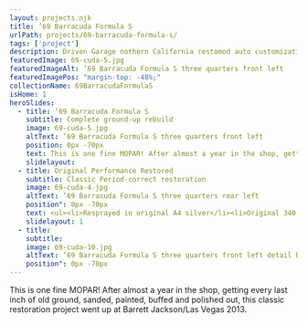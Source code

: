 ```yaml
---
layout: projects.njk
title: ’69 Barracuda Formula S
urlPath: projects/69-barracuda-formula-s/
tags: ['project']
description: Driven Garage nothern California restomod auto customization and repair shop
featuredImage: 69-cuda-5.jpg
featuredImageAlt: ’69 Barracuda Formula S three quarters front left
featuredImagePos: "margin-top: -48%;"
collectionName: 69BarracudaFormulaS
isHome: 1
heroSlides:
  - title: ’69 Barracuda Formula S
    subtitle: Complete ground-up rebuild
    image: 69-cuda-5.jpg
    altText: ’69 Barracuda Formula S three quarters front left
    position: 0px -70px
    text: This is one fine MOPAR! After almost a year in the shop, getting every last inch of old ground, sanded, painted, buffed and polished out, this classic restoration project went up at Barrett Jackson/Las Vegas 2013.
    slidelayout:
  - title: Original Performance Restored
    subtitle: Classic Period-correct restoration
    image: 69-cuda-4.jpg
    altText: ’69 Barracuda Formula S three quarters rear left
    position": 0px -70px
    text: <ul><li>Resprayed in original A4 silver</li><li>Original 340 engine</li><li>Original 4-speed transmission w/Hurst shifter</li><li>Original 8 ¾” Sure-Grip rear end</li><li>Every nut and bolt on this car was touched</li><li>Period-correct restoration using NOS parts wherever possible</li><li>High-quality aftermarket parts when needed</li></ul>
    slidelayout: 1
  - title: 
    subtitle: 
    image: 69-cuda-10.jpg
    altText: ’69 Barracuda Formula S three quarters front left detail Barracuda badge
    position": 0px -70px
---
```



This is one fine MOPAR! After almost a year in the shop, getting every last inch of old ground, sanded, painted, buffed and polished out, this classic restoration project went up at Barrett Jackson/Las Vegas 2013.

